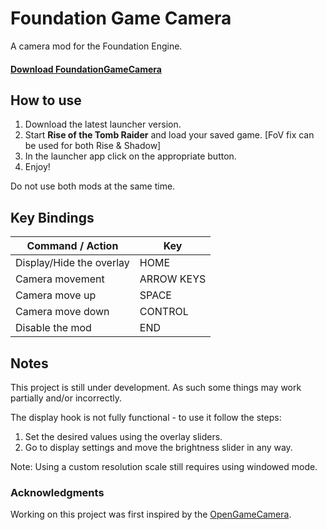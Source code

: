 # Foundation Game Camera
A camera mod for the Foundation Engine.

#### [Download FoundationGameCamera](https://github.com/Nesae-avi/FoundationGameCamera/releases/latest)

## How to use

1. Download the latest launcher version.
2. Start **Rise of the Tomb Raider** and load your saved game. [FoV fix can be used for both Rise & Shadow]
3. In the launcher app click on the appropriate button.
4. Enjoy!

Do not use both mods at the same time.

## Key Bindings

| Command / Action | Key |
| --- | --- |
| Display/Hide the overlay | HOME |
| Camera movement | ARROW KEYS |
| Camera move up | SPACE |
| Camera move down | CONTROL |
| Disable the mod | END |

## Notes

This project is still under development. As such some things may work partially and/or incorrectly.

The display hook is not fully functional - to use it follow the steps:

1. Set the desired values using the overlay sliders.
2. Go to display settings and move the brightness slider in any way.

Note: Using a custom resolution scale still requires using windowed mode.

### Acknowledgments

Working on this project was first inspired by the [OpenGameCamera](https://github.com/coltonon/OpenGameCamera).
